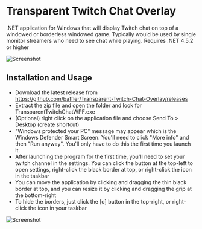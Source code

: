# Transparent Twitch Chat Overlay
.NET application for Windows that will display Twitch chat on top of a windowed or borderless windowed game. Typically would be used by single monitor streamers who need to see chat while playing. Requires .NET 4.5.2 or higher

![Screenshot](https://i.imgur.com/keN4f9F.jpg)

## Installation and Usage
* Download the latest release from https://github.com/baffler/Transparent-Twitch-Chat-Overlay/releases
* Extract the zip file and open the folder and look for TransparentTwitchChatWPF.exe
* (Optional) right click on the application file and choose Send To > Desktop (create shortcut)
* "Windows protected your PC" message may appear which is the Windows Defender Smart Screen. You'll need to click "More info" and then "Run anyway". You'll only have to do this the first time you launch it.
* After launching the program for the first time, you'll need to set your twitch channel in the settings. You can click the button at the top-left to open settings, right-click the black border at top, or right-click the icon in the taskbar
* You can move the application by clicking and dragging the thin black border at top, and you can resize it by clicking and dragging the grip at the bottom-right
* To hide the borders, just click the [o] button in the top-right, or right-click the icon in your taskbar

![Screenshot](https://i.imgur.com/B3SDcrk.png)
